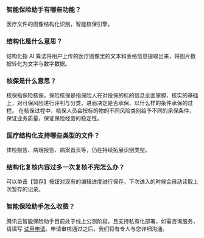 ### 智能保险助手有哪些功能？
医疗文件的图像结构化识别，智能核保引擎。
### 结构化是什么意思？
结构化指 AI 算法将用户上传的医疗图像里的文本和表格信息提取出来，将图片数据转化为文字与数字数据。
### 核保是什么意思？
核保指保险核保，保险核保是指保险人在对投保的标的信息全面掌握、核实的基础上，对可保风险进行评判与分类，进而决定是否承保、以什么样的条件承保的过程。 在核保过程中，核保人员会按标的物的不同风险类别给予不同的承保条件，保证业务质量，保证保险经营的稳定性。
### 医疗结构化支持哪些类型的文件？
体检报告、病理报告、病案首页等，仍在持续拓展识别类型。
### 结构化复核内容过多一次复核不完怎么办？
可以单击【暂存】按钮对现有的编辑进度进行保存，下次进入的时候会自动读取上次暂存的记录。
### 智能保险助手怎么收费？
腾讯云智能保险助手目前处于线上公测阶段，且支持私有化部署，如需咨询服务，请填写 [试用申请](https://cloud.tencent.com/apply/p/77ax6ogyhn9)。申请审核通过之后，我们将有专人与您详细沟通。
